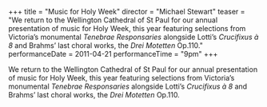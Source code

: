 +++
title = "Music for Holy Week"
director = "Michael Stewart"
teaser = "We return to the Wellington Cathedral of St Paul for our annual presentation of music for Holy Week, this year featuring selections from Victoria’s monumental *Tenebrae Responsaries* alongside Lotti’s *Crucifixus à 8* and Brahms’ last choral works, the *Drei Motetten* Op.110."
performanceDate = 2011-04-21
performanceTime = "9pm"
+++

We return to the Wellington Cathedral of St Paul for our annual presentation of music for Holy Week, this year featuring selections from Victoria’s monumental *Tenebrae Responsaries* alongside Lotti’s *Crucifixus à 8* and Brahms’ last choral works, the *Drei Motetten* Op.110.
